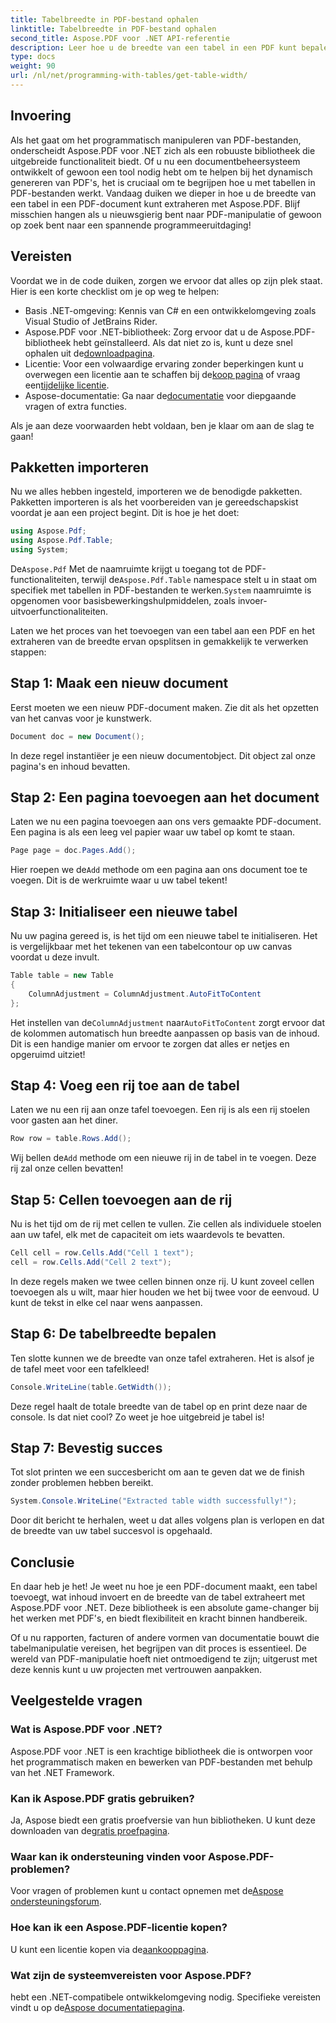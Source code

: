 ```yaml
---
title: Tabelbreedte in PDF-bestand ophalen
linktitle: Tabelbreedte in PDF-bestand ophalen
second_title: Aspose.PDF voor .NET API-referentie
description: Leer hoe u de breedte van een tabel in een PDF kunt bepalen met Aspose.PDF voor .NET met deze stapsgewijze handleiding.
type: docs
weight: 90
url: /nl/net/programming-with-tables/get-table-width/
---
```

## Invoering

Als het gaat om het programmatisch manipuleren van PDF-bestanden, onderscheidt Aspose.PDF voor .NET zich als een robuuste bibliotheek die uitgebreide functionaliteit biedt. Of u nu een documentbeheersysteem ontwikkelt of gewoon een tool nodig hebt om te helpen bij het dynamisch genereren van PDF's, het is cruciaal om te begrijpen hoe u met tabellen in PDF-bestanden werkt. Vandaag duiken we dieper in hoe u de breedte van een tabel in een PDF-document kunt extraheren met Aspose.PDF. Blijf misschien hangen als u nieuwsgierig bent naar PDF-manipulatie of gewoon op zoek bent naar een spannende programmeeruitdaging!

## Vereisten

Voordat we in de code duiken, zorgen we ervoor dat alles op zijn plek staat. Hier is een korte checklist om je op weg te helpen:

- Basis .NET-omgeving: Kennis van C# en een ontwikkelomgeving zoals Visual Studio of JetBrains Rider.
-  Aspose.PDF voor .NET-bibliotheek: Zorg ervoor dat u de Aspose.PDF-bibliotheek hebt geïnstalleerd. Als dat niet zo is, kunt u deze snel ophalen uit de[downloadpagina](https://releases.aspose.com/pdf/net/).
- Licentie: Voor een volwaardige ervaring zonder beperkingen kunt u overwegen een licentie aan te schaffen bij de[koop pagina](https://purchase.aspose.com/buy) of vraag een[tijdelijke licentie](https://purchase.aspose.com/temporary-license/).
-  Aspose-documentatie: Ga naar de[documentatie](https://reference.aspose.com/pdf/net/) voor diepgaande vragen of extra functies.

Als je aan deze voorwaarden hebt voldaan, ben je klaar om aan de slag te gaan!

## Pakketten importeren

Nu we alles hebben ingesteld, importeren we de benodigde pakketten. Pakketten importeren is als het voorbereiden van je gereedschapskist voordat je aan een project begint. Dit is hoe je het doet:

```csharp
using Aspose.Pdf;
using Aspose.Pdf.Table;
using System;
```

 De`Aspose.Pdf` Met de naamruimte krijgt u toegang tot de PDF-functionaliteiten, terwijl de`Aspose.Pdf.Table` namespace stelt u in staat om specifiek met tabellen in PDF-bestanden te werken.`System` naamruimte is opgenomen voor basisbewerkingshulpmiddelen, zoals invoer-uitvoerfunctionaliteiten.

Laten we het proces van het toevoegen van een tabel aan een PDF en het extraheren van de breedte ervan opsplitsen in gemakkelijk te verwerken stappen:

## Stap 1: Maak een nieuw document

Eerst moeten we een nieuw PDF-document maken. Zie dit als het opzetten van het canvas voor je kunstwerk.

```csharp
Document doc = new Document();
```

In deze regel instantiëer je een nieuw documentobject. Dit object zal onze pagina's en inhoud bevatten.

## Stap 2: Een pagina toevoegen aan het document

Laten we nu een pagina toevoegen aan ons vers gemaakte PDF-document. Een pagina is als een leeg vel papier waar uw tabel op komt te staan.

```csharp
Page page = doc.Pages.Add();
```

 Hier roepen we de`Add` methode om een pagina aan ons document toe te voegen. Dit is de werkruimte waar u uw tabel tekent!

## Stap 3: Initialiseer een nieuwe tabel

Nu uw pagina gereed is, is het tijd om een nieuwe tabel te initialiseren. Het is vergelijkbaar met het tekenen van een tabelcontour op uw canvas voordat u deze invult.

```csharp
Table table = new Table
{
    ColumnAdjustment = ColumnAdjustment.AutoFitToContent
};
```

 Het instellen van de`ColumnAdjustment` naar`AutoFitToContent` zorgt ervoor dat de kolommen automatisch hun breedte aanpassen op basis van de inhoud. Dit is een handige manier om ervoor te zorgen dat alles er netjes en opgeruimd uitziet!

## Stap 4: Voeg een rij toe aan de tabel

Laten we nu een rij aan onze tafel toevoegen. Een rij is als een rij stoelen voor gasten aan het diner.

```csharp
Row row = table.Rows.Add();
```

 Wij bellen de`Add` methode om een nieuwe rij in de tabel in te voegen. Deze rij zal onze cellen bevatten!

## Stap 5: Cellen toevoegen aan de rij

Nu is het tijd om de rij met cellen te vullen. Zie cellen als individuele stoelen aan uw tafel, elk met de capaciteit om iets waardevols te bevatten.

```csharp
Cell cell = row.Cells.Add("Cell 1 text");
cell = row.Cells.Add("Cell 2 text");
```

In deze regels maken we twee cellen binnen onze rij. U kunt zoveel cellen toevoegen als u wilt, maar hier houden we het bij twee voor de eenvoud. U kunt de tekst in elke cel naar wens aanpassen.

## Stap 6: De tabelbreedte bepalen

Ten slotte kunnen we de breedte van onze tafel extraheren. Het is alsof je de tafel meet voor een tafelkleed!

```csharp
Console.WriteLine(table.GetWidth());
```

Deze regel haalt de totale breedte van de tabel op en print deze naar de console. Is dat niet cool? Zo weet je hoe uitgebreid je tabel is!

## Stap 7: Bevestig succes

Tot slot printen we een succesbericht om aan te geven dat we de finish zonder problemen hebben bereikt.

```csharp
System.Console.WriteLine("Extracted table width successfully!");
```

Door dit bericht te herhalen, weet u dat alles volgens plan is verlopen en dat de breedte van uw tabel succesvol is opgehaald.

## Conclusie

En daar heb je het! Je weet nu hoe je een PDF-document maakt, een tabel toevoegt, wat inhoud invoert en de breedte van de tabel extraheert met Aspose.PDF voor .NET. Deze bibliotheek is een absolute game-changer bij het werken met PDF's, en biedt flexibiliteit en kracht binnen handbereik.

Of u nu rapporten, facturen of andere vormen van documentatie bouwt die tabelmanipulatie vereisen, het begrijpen van dit proces is essentieel. De wereld van PDF-manipulatie hoeft niet ontmoedigend te zijn; uitgerust met deze kennis kunt u uw projecten met vertrouwen aanpakken. 

## Veelgestelde vragen

### Wat is Aspose.PDF voor .NET?  
Aspose.PDF voor .NET is een krachtige bibliotheek die is ontworpen voor het programmatisch maken en bewerken van PDF-bestanden met behulp van het .NET Framework.

### Kan ik Aspose.PDF gratis gebruiken?  
 Ja, Aspose biedt een gratis proefversie van hun bibliotheken. U kunt deze downloaden van de[gratis proefpagina](https://releases.aspose.com/).

### Waar kan ik ondersteuning vinden voor Aspose.PDF-problemen?  
 Voor vragen of problemen kunt u contact opnemen met de[Aspose ondersteuningsforum](https://forum.aspose.com/c/pdf/10).

### Hoe kan ik een Aspose.PDF-licentie kopen?  
 U kunt een licentie kopen via de[aankooppagina](https://purchase.aspose.com/buy).

### Wat zijn de systeemvereisten voor Aspose.PDF?  
 hebt een .NET-compatibele ontwikkelomgeving nodig. Specifieke vereisten vindt u op de[Aspose documentatiepagina](https://reference.aspose.com/pdf/net/).